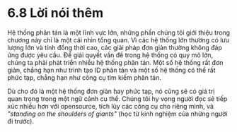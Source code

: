 # 6.8 Lời nói thêm

Hệ thống phân tán là một lĩnh vực lớn, những phần chúng tôi giới thiệu trong chương này chỉ là một cái nhìn tổng quan. Vì các hệ thống lớn thường có lưu lượng lớn và tính đồng thời cao, các giải pháp đơn giản thường không đáp ứng được yêu cầu. Để giải quyết vấn đề trong hệ thống có quy mô lớn, chúng ta phải phát triển nhiều hệ thống phân tán. Một số hệ thống rất đơn giản, chẳng hạn như trình tạo ID phân tán và một số hệ thống có thể rất phức tạp, chẳng hạn như công cụ tìm kiếm phân tán.

Dù cho đó là một hệ thống đơn giản hay phức tạp, nó cũng sẽ có giá trị quan trọng trong một ngữ cảnh cụ thể. Chúng tôi hy vọng người đọc sẽ tiếp xúc nhiều hơn với opensource, tích lũy các công cụ cho riêng mình, và *"standing on the shoulders of giants"* (học từ kinh nghiệm của những người đi trước).
